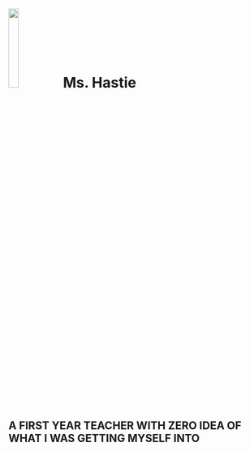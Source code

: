# <img src="https://mbtskoudsalg.com/images/apple-clipart-school-2.png" width="20%" height="20%"> Ms. Hastie 
## A FIRST YEAR TEACHER WITH ZERO IDEA OF WHAT I WAS GETTING MYSELF INTO

